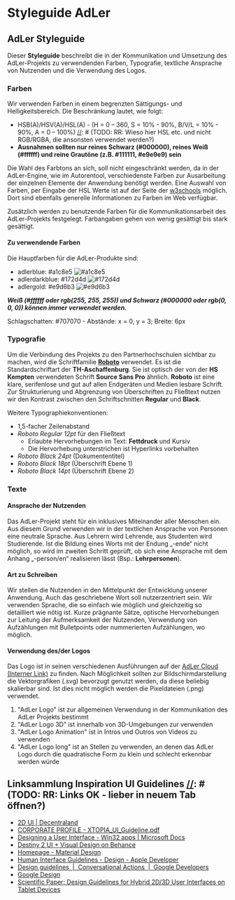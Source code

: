 # Styleguide AdLer
[//]: # (TODO: RR: Einmal „Stylguide AdLer“ und einem „AdLer Styleguidfe“ - vereinheitlichen?)
## AdLer Styleguide

Dieser **Styleguide** beschreibt die in der Kommunikation und Umsetzung des AdLer-Projekts zu verwendenden Farben, Typografie, textliche Ansprache von Nutzenden und die Verwendung des Logos.

### Farben

Wir verwenden Farben in einem begrenzten Sättigungs- und Helligkeitsbereich. Die Beschränkung lautet, wie folgt:
- HSB(A)/HSV(A)/HSL(A) - (H = 0 – 360, S = 10% - 90%, B/V/L = 10% - 90%, A = 0 – 100%) [//]: # (TODO: RR: Wieso hier HSL etc. und nicht RGB/RGBA, die ansonsten verwendet werden?)
- **Ausnahmen sollten nur reines Schwarz (#000000), reines Weiß (#ffffff) und reine Grautöne (z.B. #111111, #e9e9e9) sein**

Die Wahl des Farbtons an sich, soll nicht eingeschränkt werden, da in der AdLer-Engine, wie im Autorentool, verschiedenste Farben zur Ausarbeitung der einzelnen Elemente der Anwendung benötigt werden. Eine Auswahl von Farben, per Eingabe der HSL Werte ist auf der Seite der [w3schools](https://www.w3schools.com/colors/colors_hsl.asp) möglich.
Dort sind ebenfalls generelle Informationen zu Farben im Web verfügbar.

Zusätzlich werden zu benutzende Farben für die Kommunikationsarbeit des AdLer-Projekts festgelegt. Farbangaben gehen von wenig gesättigt bis stark gesättigt.

#### Zu verwendende Farben
Die Hauptfarben für die AdLer-Produkte sind:

- adlerblue: #a1c8e5 ![#a1c8e5](https://readme-swatches.vercel.app/a1c8e5)
- adlerdarkblue: #172d4d ![#172d4d](https://readme-swatches.vercel.app/172d4d)
- adlergold: #e9d6b3 ![#e9d6b3](https://readme-swatches.vercel.app/e9d6b3)

***Weiß (#ffffff oder rgb(255, 255, 255)) und Schwarz (#000000 oder rgb(0, 0, 0)) können immer verwendet werden.***

Schlagschatten: #707070 - Abstände: x = 0, y = 3; Breite: 6px

### Typografie

Um die Verbindung des Projekts zu den Partnerhochschulen sichtbar zu machen, wird die Schriftfamilie [**Roboto**](https://fonts.google.com/specimen/Roboto?query=Roboto) verwendet. Es ist die Standardschriftart der **TH-Aschaffenburg**. Sie ist optisch der von der **HS Kempten** verwendeten Schrift **Source Sans Pro** ähnlich. **Roboto** ist eine klare, serifenlose und gut auf allen Endgeräten und Medien lesbare Schrift. Zur Strukturierung und Abgrenzung von Überschriften zu Fließtext nutzen wir den Kontrast zwischen den Schriftschnitten **Regular** und **Black**.

Weitere Typographiekonventionen:

- 1,5-facher Zeilenabstand
- _Roboto Regular 12pt_ für den Fließtext
    - Erlaubte Hervorhebungen im Text: **Fettdruck** und Kursiv
    - Die Hervorhebung unterstrichen ist Hyperlinks vorbehalten
- _Roboto Black 24pt_ (Dokumententitel)
- _Roboto Black 18pt_ (Überschrift Ebene 1)
- _Roboto Black 14pt_ (Überschrift Ebene 2)

### Texte
#### Ansprache der Nutzenden
Das AdLer-Projekt steht für ein inklusives Miteinander aller Menschen ein. Aus diesem Grund verwenden wir in der textlichen Ansprache von Personen eine neutrale Sprache. Aus Lehrern wird Lehrende, aus Studenten wird Studierende. Ist die Bildung eines Worts mit der Endung „-ende“ nicht möglich, so wird im zweiten Schritt geprüft, ob sich eine Ansprache mit dem Anhang „-person/en“ realisieren lässt (Bsp.: **Lehrpersonen**).

#### Art zu Schreiben
Wir stellen die Nutzenden in den Mittelpunkt der Entwicklung unserer Anwendung. Auch das geschriebene Wort soll nutzerzentriert sein. Wir verwenden Sprache, die so einfach wie möglich und gleichzeitig so detailliert wie nötig ist. Kurze prägnante Sätze, optische Hervorhebungen zur Leitung der Aufmerksamkeit der Nutzenden, Verwendung von Aufzählungen mit Bulletpoints oder nummerierten Aufzählungen, wo möglich.

#### Verwendung des/der Logos
Das Logo ist in seinen verschiedenen Ausführungen auf der [AdLer Cloud (Interner Link)](https://cloud.projekt-adler.eu/f/4344) zu finden. Nach Möglichkeit sollten zur Bildschirmdarstellung die Vektorgrafiken (.svg) bevorzugt genutzt werden, da diese beliebig skalierbar sind. Ist dies nicht möglich werden die Pixeldateien (.png) verwendet.

1. "AdLer Logo" ist zur allgemeinen Verwendung in der Kommunikation des AdLer Projekts bestimmt
2. "AdLer Logo 3D" ist innerhalb von 3D-Umgebungen zur verwenden
3. "AdLer Logo Animation" ist in Intros und Outros von Videos zu verwenden
4. "AdLer Logo long" ist an Stellen zu verwenden, an denen das AdLer Logo durch die quadratische Form zu klein und schlecht erkennbar werden würde

## Linksammlung Inspiration UI Guidelines [//]: # (TODO: RR: Links OK - lieber in neuem Tab öffnen?)

-   [2D UI | Decentraland](https://docs.decentraland.org/development-guide/onscreen-ui/)
-   [CORPORATE PROFILE - XTOPIA\_UI\_Guideline.pdf](https://developers.xtopia.io/clients/XTOPIA_Developers_0DA0F184-BC10-43F1-9346-83655F63F9B8/contentms/img/doc/XTOPIA_UI_Guideline.pdf)
-   [Designing a User Interface - Win32 apps | Microsoft Docs](https://docs.microsoft.com/en-us/windows/win32/appuistart/designing-a-user-interface)
-   [Destiny 2 UI + Visual Design on Behance](https://www.behance.net/gallery/60073341/Destiny-2-UI-Visual-Design)
-   [Homepage - Material Design](https://material.io/)
-   [Human Interface Guidelines - Design - Apple Developer](https://developer.apple.com/design/human-interface-guidelines/)
-   [Design guidelines  |  Conversational Actions  |  Google Developers](https://developers.google.com/assistant/interactivecanvas/design)
-   [Google Design](https://design.google/)
-   [Scientific Paper: Design Guidelines for Hybrid 2D/3D User Interfaces on Tablet Devices](https://www.researchgate.net/profile/Katri-Salo/publication/236873172_Design_Guidelines_for_Hybrid_2D3D_User_Interfaces_on_Tablet_Devices_-_A_User_Experience_Evaluation/links/54737db70cf29afed60f5533/Design-Guidelines-for-Hybrid-2D-3D-User-Interfaces-on-Tablet-Devices-A-User-Experience-Evaluation.pdf?origin=publication_detail)